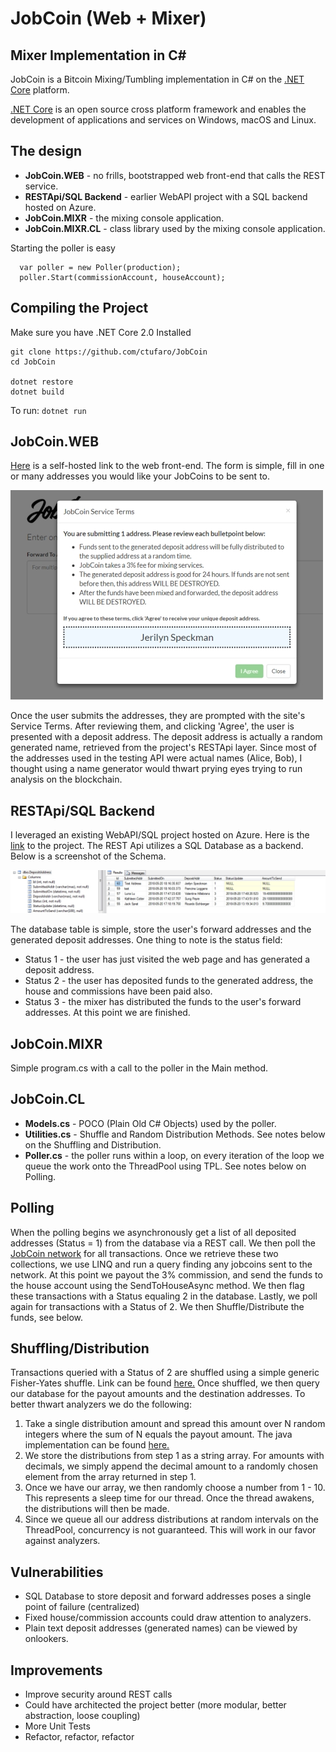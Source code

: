 JobCoin (Web + Mixer)
===============

Mixer Implementation in C#
----------------------------

JobCoin is a Bitcoin Mixing/Tumbling implementation in C# on the [.NET Core](https://dotnet.github.io/) platform.  

[.NET Core](https://dotnet.github.io/) is an open source cross platform framework and enables the development of applications and services on Windows, macOS and Linux.  


The design
----------
* **JobCoin.WEB** - no frills, bootstrapped web front-end that calls the REST service.
* **RESTApi/SQL Backend** - earlier WebAPI project with a SQL backend hosted on Azure.
* **JobCoin.MIXR**  - the mixing console application.
* **JobCoin.MIXR.CL** - class library used by the mixing console application.

Starting the poller is easy
```
  var poller = new Poller(production);
  poller.Start(commissionAccount, houseAccount);
```

Compiling the Project
------------------

Make sure you have .NET Core 2.0 Installed

```
git clone https://github.com/ctufaro/JobCoin  
cd JobCoin

dotnet restore
dotnet build

```

To run: ``` dotnet run ```  

JobCoin.WEB
-----------
[Here](http://ugoforstatic.azurewebsites.net/jobcoin.html) is a self-hosted link to the web front-end. The form is simple, fill in one or many addresses you would like your JobCoins to be sent to.

![alt text](https://raw.githubusercontent.com/ctufaro/jobcoin/master/JobCoin.WEB/images/screenshot.jpg)

Once the user submits the addresses, they are prompted with the site's Service Terms. After reviewing them, and clicking 'Agree', the user is presented with a deposit address. The deposit address is actually a random generated name, retrieved from the project's RESTApi layer. Since most of the addresses used in the testing API were actual names (Alice, Bob), I thought using a name generator would thwart prying eyes trying to run analysis on the blockchain. 

RESTApi/SQL Backend
-----------
I leveraged an existing WebAPI/SQL project hosted on Azure. Here is the [link](https://github.com/ctufaro/UGoForAPI) to the project. The REST Api utilizes a SQL Database as a backend. Below is a screenshot of the Schema.

![alt text](https://raw.githubusercontent.com/ctufaro/jobcoin/master/JobCoin.WEB/images/screenshot2.jpg)

The database table is simple, store the user's forward addresses and the generated deposit addresses. One thing to note is the status field:

* Status 1 - the user has just visited the web page and has generated a deposit address.
* Status 2 - the user has deposited funds to the generated address, the house and commissions have been paid also.
* Status 3 - the mixer has distributed the funds to the user's forward addresses. At this point we are finished.

JobCoin.MIXR
-----------
Simple program.cs with a call to the poller in the Main method.

JobCoin.CL
-----------
* **Models.cs** - POCO (Plain Old C# Objects) used by the poller.
* **Utilities.cs** - Shuffle and Random Distribution Methods. See notes below on the Shuffling and Distribution.
* **Poller.cs**  - the poller runs within a loop, on every iteration of the loop we queue the work onto the ThreadPool using TPL. See notes below on Polling.

Polling
-----------
When the polling begins we asynchronously get a list of all deposited addresses (Status = 1) from the database via a REST call. We then poll the [JobCoin network](https://jobcoin.gemini.com/headstone/api) for all transactions. Once we retrieve these two collections, we use LINQ and run a query finding any jobcoins sent to the network. At this point we payout the 3% commission, and send the funds to the house account using the SendToHouseAsync method. We then flag these transactions with a Status equaling 2 in the database. Lastly, we poll again for transactions with a Status of 2. We then Shuffle/Distribute the funds, see below.

Shuffling/Distribution
-----------
Transactions queried with a Status of 2 are shuffled using a simple generic Fisher-Yates shuffle. Link can be found [here.](https://www.dotnetperls.com/fisher-yates-shuffle) Once shuffled, we then query our database for the payout amounts and the destination addresses. To better thwart analyzers we do the following:

1. Take a single distribution amount and spread this amount over N random integers where the sum of N equals the payout amount. The java implementation can be found [here.](https://stackoverflow.com/questions/22380890/generate-n-random-numbers-whose-sum-is-m-and-all-numbers-should-be-greater-than)
2. We store the distributions from step 1 as a string array. For amounts with decimals, we simply append the decimal amount to a randomly chosen element from the array returned in step 1.
3. Once we have our array, we then randomly choose a number from 1 - 10. This represents a sleep time for our thread. Once the thread awakens, the distributions will then be made.
4. Since we queue all our address distributions at random intervals on the ThreadPool, concurrency is not guaranteed. This will work in our favor against analyzers.

Vulnerabilities
-----------
* SQL Database to store deposit and forward addresses poses a single point of failure (centralized)
* Fixed house/commission accounts could draw attention to analyzers.
* Plain text deposit addresses (generated names) can be viewed by onlookers.

Improvements
-----------
* Improve security around REST calls
* Could have architected the project better (more modular, better abstraction, loose coupling)
* More Unit Tests
* Refactor, refactor, refactor









